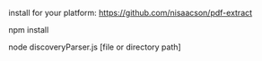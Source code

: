 install for your platform: https://github.com/nisaacson/pdf-extract

npm install

node discoveryParser.js [file or directory path]

